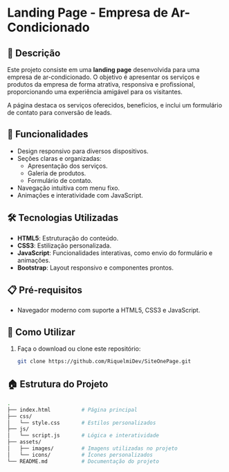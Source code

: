 # Landing Page - Empresa de Ar-Condicionado

## 📜 Descrição
Este projeto consiste em uma **landing page** desenvolvida para uma empresa de ar-condicionado. O objetivo é apresentar os serviços e produtos da empresa de forma atrativa, responsiva e profissional, proporcionando uma experiência amigável para os visitantes.

A página destaca os serviços oferecidos, benefícios, e inclui um formulário de contato para conversão de leads.

## 🚀 Funcionalidades
- Design responsivo para diversos dispositivos.
- Seções claras e organizadas:
  - Apresentação dos serviços.
  - Galeria de produtos.
  - Formulário de contato.
- Navegação intuitiva com menu fixo.
- Animações e interatividade com JavaScript.

## 🛠️ Tecnologias Utilizadas
- **HTML5**: Estruturação do conteúdo.
- **CSS3**: Estilização personalizada.
- **JavaScript**: Funcionalidades interativas, como envio do formulário e animações.
- **Bootstrap**: Layout responsivo e componentes prontos.

## 📋 Pré-requisitos
- Navegador moderno com suporte a HTML5, CSS3 e JavaScript.

## 📖 Como Utilizar
1. Faça o download ou clone este repositório:
   ```bash
   git clone https://github.com/RiquelmiDev/SiteOnePage.git

## 🏠 Estrutura do Projeto
```bash
.
├── index.html          # Página principal
├── css/
│   └── style.css       # Estilos personalizados
├── js/
│   └── script.js       # Lógica e interatividade
├── assets/
│   ├── images/         # Imagens utilizadas no projeto
│   └── icons/          # Ícones personalizados
└── README.md           # Documentação do projeto